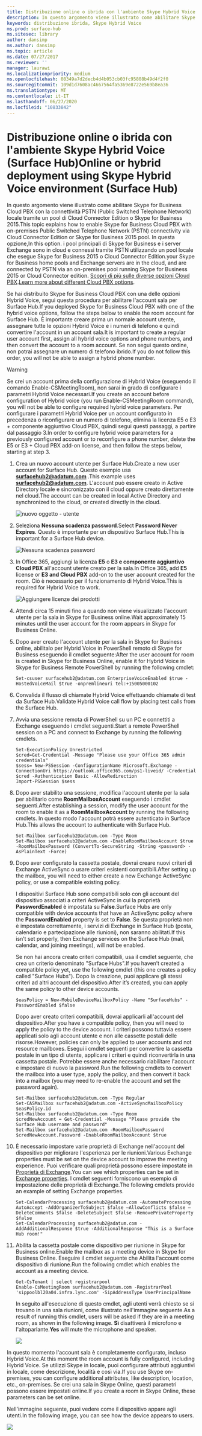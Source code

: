 ```yaml
---
title: Distribuzione online o ibrida con l'ambiente Skype Hybrid Voice (Surface Hub)
description: In questo argomento viene illustrato come abilitare Skype for Business Cloud PBX con la connettività PSTN locale tramite un pool di Cloud Connector Edition o Skype for Business 2015.
keywords: distribuzione ibrida, Skype Hybrid Voice
ms.prod: surface-hub
ms.sitesec: library
author: dansimp
ms.author: dansimp
ms.topic: article
ms.date: 07/27/2017
ms.reviewer: ''
manager: laurawi
ms.localizationpriority: medium
ms.openlocfilehash: 08349a7d2decb4d4b053cb03fc95808b49d4f2f0
ms.sourcegitcommit: 109d1d7608ac4667564fa5369e8722e569b8ea36
ms.translationtype: MT
ms.contentlocale: it-IT
ms.lasthandoff: 06/27/2020
ms.locfileid: "10833842"
---
```

# <span data-ttu-id="96af2-104">Distribuzione online o ibrida con l'ambiente Skype Hybrid Voice (Surface Hub)</span><span class="sxs-lookup"><span data-stu-id="96af2-104">Online or hybrid deployment using Skype Hybrid Voice environment  (Surface Hub)</span></span>

<span data-ttu-id="96af2-105">In questo argomento viene illustrato come abilitare Skype for Business Cloud PBX con la connettività PSTN (Public Switched Telephone Network) locale tramite un pool di Cloud Connector Edition o Skype for Business 2015.</span><span class="sxs-lookup"><span data-stu-id="96af2-105">This topic explains how to enable Skype for Business Cloud PBX with on-premises Public Switched Telephone Network (PSTN) connectivity via Cloud Connector Edition or Skype for Business 2015 pool.</span></span> <span data-ttu-id="96af2-106">In questa opzione,</span><span class="sxs-lookup"><span data-stu-id="96af2-106">In this option.</span></span> <span data-ttu-id="96af2-107">i pool principali di Skype for Business e i server Exchange sono in cloud e connessi tramite PSTN utilizzando un pool locale che esegue Skype for Business 2015 o Cloud Connector Edition.</span><span class="sxs-lookup"><span data-stu-id="96af2-107">your Skype for Business home pools and Exchange servers are in the cloud, and are connected by PSTN via an on-premises pool running Skype for Business 2015 or Cloud Connector edition.</span></span> <span data-ttu-id="96af2-108">[Scopri di più sulle diverse opzioni Cloud PBX](https://technet.microsoft.com/library/mt612869.aspx).</span><span class="sxs-lookup"><span data-stu-id="96af2-108">[Learn more about different Cloud PBX options](https://technet.microsoft.com/library/mt612869.aspx).</span></span>  

<span data-ttu-id="96af2-109">Se hai distribuito Skype for Business Cloud PBX con una delle opzioni Hybrid Voice, segui questa procedura per abilitare l'account sala per Surface Hub.</span><span class="sxs-lookup"><span data-stu-id="96af2-109">If you deployed Skype for Business Cloud PBX with one of the hybrid voice options, follow the steps below to enable the room account for Surface Hub.</span></span> <span data-ttu-id="96af2-110">È importante creare prima un normale account utente, assegnare tutte le opzioni Hybrid Voice e i numeri di telefono e quindi convertire l'account in un account sala.</span><span class="sxs-lookup"><span data-stu-id="96af2-110">It is important to create a regular user account first, assign all hybrid voice options and phone numbers, and then convert the account to a room account.</span></span> <span data-ttu-id="96af2-111">Se non segui questo ordine, non potrai assegnare un numero di telefono ibrido.</span><span class="sxs-lookup"><span data-stu-id="96af2-111">If you do not follow this order, you will not be able to assign a hybrid phone number.</span></span>  

>[!WARNING]
><span data-ttu-id="96af2-112">Se crei un account prima della configurazione di Hybrid Voice (eseguendo il comando Enable-CSMeetingRoom), non sarai in grado di configurare i parametri Hybrid Voice necessari.</span><span class="sxs-lookup"><span data-stu-id="96af2-112">If you create an account before configuration of Hybrid voice (you run Enable-CSMeetingRoom command), you will not be able to configure required hybrid voice parameters.</span></span> <span data-ttu-id="96af2-113">Per configurare i parametri Hybrid Voice per un account configurato in precedenza o riconfigurare un numero di telefono, elimina la licenza E5 o E3 + componente aggiuntivo Cloud PBX, quindi segui questi passaggi, a partire dal passaggio 3.</span><span class="sxs-lookup"><span data-stu-id="96af2-113">In order to configure hybrid voice parameters for a previously configured account or to reconfigure a phone number, delete the E5 or E3  + Cloud PBX add-on license, and then follow the steps below, starting at step 3.</span></span>

1. <span data-ttu-id="96af2-114">Crea un nuovo account utente per Surface Hub.</span><span class="sxs-lookup"><span data-stu-id="96af2-114">Create a new user account for Surface Hub.</span></span> <span data-ttu-id="96af2-115">Questo esempio usa <strong> surfacehub2@adatum.com </strong> .</span><span class="sxs-lookup"><span data-stu-id="96af2-115">This example uses <strong>surfacehub2@adatum.com</strong>.</span></span> <span data-ttu-id="96af2-116">L'account può essere creato in Active Directory locale e sincronizzato con il cloud oppure creato direttamente nel cloud.</span><span class="sxs-lookup"><span data-stu-id="96af2-116">The account can be created in local Active Directory and synchronized to the cloud, or created directly in the cloud.</span></span> 

    ![nuovo oggetto - utente](images/new-user-hybrid-voice.png)

2. <span data-ttu-id="96af2-118">Seleziona **Nessuna scadenza password**.</span><span class="sxs-lookup"><span data-stu-id="96af2-118">Select **Password Never Expires**.</span></span> <span data-ttu-id="96af2-119">Questo è importante per un dispositivo Surface Hub.</span><span class="sxs-lookup"><span data-stu-id="96af2-119">This is important for a Surface Hub device.</span></span>

   ![Nessuna scadenza password](images/new-user-password-hybrid-voice.png)

3. <span data-ttu-id="96af2-121">In Office 365, aggiungi la licenza **E5** o **E3 e componente aggiuntivo Cloud PBX** all'account utente creato per la sala.</span><span class="sxs-lookup"><span data-stu-id="96af2-121">In Office 365, add **E5** license or **E3 and Cloud PBX** add-on to the user account created for the room.</span></span> <span data-ttu-id="96af2-122">Ciò è necessario per il funzionamento di Hybrid Voice.</span><span class="sxs-lookup"><span data-stu-id="96af2-122">This is required for Hybrid Voice to work.</span></span>

   ![Aggiungere licenze dei prodotti](images/product-license-hybrid-voice.png)

4. <span data-ttu-id="96af2-124">Attendi circa 15 minuti fino a quando non viene visualizzato l'account utente per la sala in Skype for Business online.</span><span class="sxs-lookup"><span data-stu-id="96af2-124">Wait approximately 15 minutes until the user account for the room appears in Skype for Business Online.</span></span>

5. <span data-ttu-id="96af2-125">Dopo aver creato l'account utente per la sala in Skype for Business online, abilitalo per Hybrid Voice in PowerShell remoto di Skype for Business eseguendo il cmdlet seguente:</span><span class="sxs-lookup"><span data-stu-id="96af2-125">After the user account for room is created in Skype for Business Online, enable it for Hybrid Voice in Skype for Business Remote PowerShell by running the following cmdlet:</span></span>

   ```
   Set-csuser surfacehub2@adatum.com EnterpriseVoiceEnabled $true -HostedVoiceMail $true -onpremlineuri tel:+15005000102
   ```
    
6. <span data-ttu-id="96af2-126">Convalida il flusso di chiamate Hybrid Voice effettuando chiamate di test da Surface Hub.</span><span class="sxs-lookup"><span data-stu-id="96af2-126">Validate Hybrid Voice call flow by placing test calls from the Surface Hub.</span></span>

7. <span data-ttu-id="96af2-127">Avvia una sessione remota di PowerShell su un PC e connettiti a Exchange eseguendo i cmdlet seguenti.</span><span class="sxs-lookup"><span data-stu-id="96af2-127">Start a remote PowerShell session on a PC and connect to Exchange by running the following cmdlets.</span></span>

   ```
   Set-ExecutionPolicy Unrestricted
   $cred=Get-Credential -Message "Please use your Office 365 admin credentials"
   $sess= New-PSSession -ConfigurationName Microsoft.Exchange -ConnectionUri https://outlook.office365.com/ps1-liveid/ -Credential $cred -Authentication Basic -AllowRedirection
   Import-PSSession $sess
   ```
    
8. <span data-ttu-id="96af2-128">Dopo aver stabilito una sessione, modifica l'account utente per la sala per abilitarlo come **RoomMailboxAccount** eseguendo i cmdlet seguenti.</span><span class="sxs-lookup"><span data-stu-id="96af2-128">After establishing a session, modify the user account for the room to enable it as a **RoomMailboxAccount** by running the following cmdlets.</span></span> <span data-ttu-id="96af2-129">In questo modo l'account potrà essere autenticato in Surface Hub.</span><span class="sxs-lookup"><span data-stu-id="96af2-129">This allows the account to authenticate with Surface Hub.</span></span>

   ```
   Set-Mailbox surfacehub2@adatum.com -Type Room
   Set-Mailbox surfacehub2@adatum.com -EnableRoomMailboxAccount $true -RoomMailboxPassword (ConvertTo-SecureString -String <password> -AsPlainText -Force)
   ```
    
9. <span data-ttu-id="96af2-130">Dopo aver configurato la cassetta postale, dovrai creare nuovi criteri di Exchange ActiveSync o usare criteri esistenti compatibili.</span><span class="sxs-lookup"><span data-stu-id="96af2-130">After setting up the mailbox, you will need to either create a new Exchange ActiveSync policy, or use a compatible existing policy.</span></span>

   <span data-ttu-id="96af2-131">I dispositivi Surface Hub sono compatibili solo con gli account del dispositivo associati a criteri ActiveSync in cui la proprietà **PasswordEnabled** è impostata su **False**.</span><span class="sxs-lookup"><span data-stu-id="96af2-131">Surface Hubs are only compatible with device accounts that have an ActiveSync policy where the **PasswordEnabled** property is set to **False**.</span></span> <span data-ttu-id="96af2-132">Se questa proprietà non è impostata correttamente, i servizi di Exchange in Surface Hub (posta, calendario e partecipazione alle riunioni), non saranno abilitati.</span><span class="sxs-lookup"><span data-stu-id="96af2-132">If this isn’t set properly, then Exchange services on the Surface Hub (mail, calendar, and joining meetings), will not be enabled.</span></span>
    
   <span data-ttu-id="96af2-133">Se non hai ancora creato criteri compatibili, usa il cmdlet seguente, che crea un criterio denominato "Surface Hubs".</span><span class="sxs-lookup"><span data-stu-id="96af2-133">If you haven’t created a compatible policy yet, use the following cmdlet (this one creates a policy called "Surface Hubs").</span></span> <span data-ttu-id="96af2-134">Dopo la creazione, puoi applicare gli stessi criteri ad altri account del dispositivo.</span><span class="sxs-lookup"><span data-stu-id="96af2-134">After it’s created, you can apply the same policy to other device accounts.</span></span>

   ```
   $easPolicy = New-MobileDeviceMailboxPolicy -Name "SurfaceHubs" -PasswordEnabled $false
   ```
    
   <span data-ttu-id="96af2-135">Dopo aver creato criteri compatibili, dovrai applicarli all'account del dispositivo.</span><span class="sxs-lookup"><span data-stu-id="96af2-135">After you have a compatible policy, then you will need to apply the policy to the device account.</span></span> <span data-ttu-id="96af2-136">I criteri possono tuttavia essere applicati solo agli account utente e non alle cassette postali delle risorse.</span><span class="sxs-lookup"><span data-stu-id="96af2-136">However, policies can only be applied to user accounts and not resource mailboxes.</span></span> <span data-ttu-id="96af2-137">Esegui i cmdlet seguenti per convertire la cassetta postale in un tipo di utente, applicare i criteri e quindi riconvertirla in una cassetta postale. Potrebbe essere anche necessario riabilitare l'account e impostare di nuovo la password.</span><span class="sxs-lookup"><span data-stu-id="96af2-137">Run the following cmdlets to convert the mailbox into a user type, apply the policy, and then convert it back into a mailbox (you may need to re-enable the account and set the password again).</span></span>
    
   ```
   Set-Mailbox surfacehub2@adatum.com -Type Regular
   Set-CASMailbox surfacehub2@adatum.com -ActiveSyncMailboxPolicy $easPolicy.id
   Set-Mailbox surfacehub2@adatum.com -Type Room
   $credNewAccount = Get-Credential -Message "Please provide the Surface Hub username and password"
   Set-Mailbox surfacehub2@adatum.com -RoomMailboxPassword $credNewAccount.Password -EnableRoomMailboxAccount $true
   ```
    
10. <span data-ttu-id="96af2-138">È necessario impostare varie proprietà di Exchange nell'account del dispositivo per migliorare l'esperienza per le riunioni.</span><span class="sxs-lookup"><span data-stu-id="96af2-138">Various Exchange properties must be set on the device account to improve the meeting experience.</span></span> <span data-ttu-id="96af2-139">Puoi verificare quali proprietà possono essere impostate in [Proprietà di Exchange](exchange-properties-for-surface-hub-device-accounts.md).</span><span class="sxs-lookup"><span data-stu-id="96af2-139">You can see which properties can be set in [Exchange properties](exchange-properties-for-surface-hub-device-accounts.md).</span></span> <span data-ttu-id="96af2-140">I cmdlet seguenti forniscono un esempio di impostazione delle proprietà di Exchange.</span><span class="sxs-lookup"><span data-stu-id="96af2-140">The following cmdlets provide an example of setting Exchange properties.</span></span>

    ```
    Set-CalendarProcessing surfacehub2@adatum.com -AutomateProcessing AutoAccept -AddOrganizerToSubject $false –AllowConflicts $false –DeleteComments $false -DeleteSubject $false -RemovePrivateProperty $false
    Set-CalendarProcessing surfacehub2@adatum.com -AddAdditionalResponse $true -AdditionalResponse "This is a Surface Hub room!"
    ```

11. <span data-ttu-id="96af2-141">Abilita la cassetta postale come dispositivo per riunione in Skype for Business online.</span><span class="sxs-lookup"><span data-stu-id="96af2-141">Enable the mailbox as a meeting device in Skype for Business Online.</span></span> <span data-ttu-id="96af2-142">Eseguire il cmdlet seguente che Abilita l'account come dispositivo di riunione.</span><span class="sxs-lookup"><span data-stu-id="96af2-142">Run the following cmdlet which enables the account as a meeting device.</span></span> 

    ```
    Get-CsTenant | select registrarpool
    Enable-CsMeetingRoom surfacehub2@adatum.com -RegistrarPool  'sippoolbl20a04.infra.lync.com' -SipAddressType UserPrincipalName
    ```
    
    <span data-ttu-id="96af2-143">In seguito all'esecuzione di questo cmdlet, agli utenti verrà chiesto se si trovano in una sala riunioni, come illustrato nell'immagine seguente.</span><span class="sxs-lookup"><span data-stu-id="96af2-143">As a result of running this cmdlet, users will be asked if they are in a meeting room, as shown in the following image.</span></span> <span data-ttu-id="96af2-144">**Sì** disattiverà il microfono e l'altoparlante.</span><span class="sxs-lookup"><span data-stu-id="96af2-144">**Yes** will mute the microphone and speaker.</span></span>

    ![](images/adjust-room-audio.png)


    
<span data-ttu-id="96af2-145">In questo momento l'account sala è completamente configurato, incluso Hybrid Voice.</span><span class="sxs-lookup"><span data-stu-id="96af2-145">At this moment the room account is fully configured, including Hybrid Voice.</span></span> <span data-ttu-id="96af2-146">Se utilizzi Skype in locale, puoi configurare attributi aggiuntivi in locale, come descrizione, località e così via.</span><span class="sxs-lookup"><span data-stu-id="96af2-146">If you use Skype on-premises, you can configure additional attributes, like description, location, etc., on-premises.</span></span> <span data-ttu-id="96af2-147">Se crei una sala in Skype Online, questi parametri possono essere impostati online.</span><span class="sxs-lookup"><span data-stu-id="96af2-147">If you create a room in Skype Online, these parameters can be set online.</span></span> 

<span data-ttu-id="96af2-148">Nell'immagine seguente, puoi vedere come il dispositivo appare agli utenti.</span><span class="sxs-lookup"><span data-stu-id="96af2-148">In the following image, you can see how the device appears to users.</span></span>


![](images/select-room-hybrid-voice.png)

